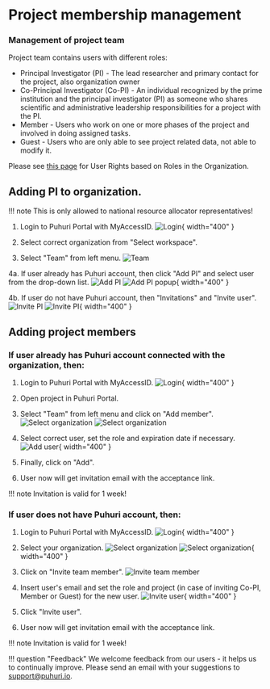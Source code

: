 # Project membership management


### Management of project team

Project team contains users with different roles:

- Principal Investigator (PI) - The lead researcher and primary contact for the project, also organization owner
- Co-Principal Investigator (Co-PI) - An individual recognized by the prime institution and the principal investigator (PI) as someone who shares scientific and administrative leadership responsibilities for a project with the PI.
- Member - Users who work on one or more phases of the project and involved in doing assigned tasks.
- Guest - Users who are only able to see project related data, not able to modify it.

Please see [this page](https://puhuri.neic.no/user_guides/user_roles/) for User Rights based on Roles in the Organization.

## Adding PI to organization.

!!! note
    This is only allowed to national resource allocator representatives!

1. Login to Puhuri Portal with MyAccessID. 
   ![Login](../../assets/Login.PNG){ width="400" }

2. Select correct organization from "Select workspace".
3. Select "Team" from left menu.
   ![Team](../../assets/Team.PNG)

4a. If user already has Puhuri account, then click "Add PI" and select user from the drop-down list.
    ![Add PI](../../assets/Add_PI.PNG)
    ![Add PI popup](../../assets/Add_PI_popup.PNG){ width="400" }

4b. If user do not have Puhuri account, then "Invitations" and "Invite user".
    ![Invite PI](../../assets/Invite_PI.PNG)
    ![Invite PI](../../assets/user_invite.PNG){ width="400" }

## Adding project members

### If user already has Puhuri account connected with the organization, then:

1. Login to Puhuri Portal with MyAccessID.
   ![Login](../../assets/Login.PNG){ width="400" }

2. Open project in Puhuri Portal.
3. Select "Team" from left menu and click on "Add member".
   ![Select organization](../../assets/Team.PNG)
   ![Select organization](../../assets/Add%20member.PNG)

4. Select correct user, set the role and expiration date if necessary.
   ![Add user](../../assets/Add%20user.PNG){ width="400" }

5. Finally, click on "Add".
6. User now will get invitation email with the acceptance link.

!!! note
    Invitation is valid for 1 week!

### If user does not have Puhuri account, then:

1. Login to Puhuri Portal with MyAccessID.
   ![Login](../../assets/Login.PNG){ width="400" }

2. Select your organization.
   ![Select organization](../../assets/Select%20workspace.PNG)
   ![Select organization](../../assets/Select%20workspace_1.PNG){ width="400" }

3. Click on "Invite team member". 
   ![Invite team member](../../assets/Organization%20overview.PNG)

4. Insert user's email and set the role and project (in case of inviting Co-PI, Member or Guest) for the new user.
   ![Invite user](../../assets/user_invite.PNG){ width="400" }

5. Click "Invite user".
6. User now will get invitation email with the acceptance link.

!!! note
    Invitation is valid for 1 week!
    

!!! question "Feedback"
    We welcome feedback from our users - it helps us to continually improve. Please send an email with your suggestions to [support@puhuri.io](mailto:support@puhuri.io).
